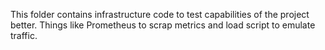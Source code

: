 This folder contains infrastructure code to test capabilities of the project better. Things like Prometheus to scrap metrics and load script to emulate traffic.
